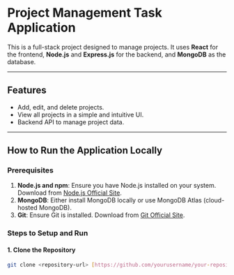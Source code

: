 # Project Management Task Application

This is a full-stack project designed to manage projects. It uses **React** for the frontend, **Node.js** and **Express.js** for the backend, and **MongoDB** as the database.

---

## Features
- Add, edit, and delete projects.
- View all projects in a simple and intuitive UI.
- Backend API to manage project data.

---

## How to Run the Application Locally

### Prerequisites
1. **Node.js and npm**: Ensure you have Node.js installed on your system. Download from [Node.js Official Site](https://nodejs.org/).
2. **MongoDB**: Either install MongoDB locally or use MongoDB Atlas (cloud-hosted MongoDB).
3. **Git**: Ensure Git is installed. Download from [Git Official Site](https://git-scm.com/).

### Steps to Setup and Run

#### 1. Clone the Repository
```bash
git clone <repository-url> [https://github.com/yourusername/your-repository-name.git](https://github.com/nitin2001581402/PROJECT-MANAGEMENT-TASK.git)
